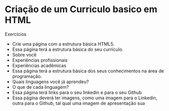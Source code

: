 # Criação de um Curriculo basico em HTML

Exercícios
- Crie uma página com a estrutura básica HTML5.
- Essa página terá a estrutura básica do seu currículo.
- Sobre você
- Experiências profissionais
- Experiências acadêmicas
- Essa página terá a estrutura básica dos seus conhecimentos na área de programação.
- Quais linguagens você já aprendeu? 
- O que de cada linguagem?
- Essa página terá links para o seu linkedin e para o seu Github
- Essa página deverá ter imagens, como uma imagem para o Linkedin, outra para o Github, tal 
qual uma imagem de apresentação sua
